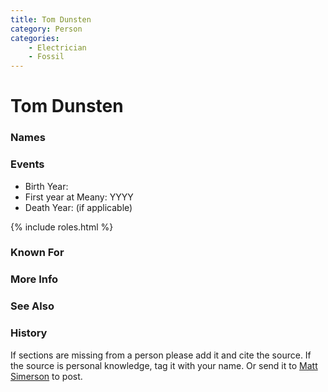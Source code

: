 ```yaml
---
title: Tom Dunsten
category: Person
categories:
    - Electrician
    - Fossil
---
```

<!--img src="/Person/$NAME/20YY.jpeg" style="width: 40%;" align="right"-->
# Tom Dunsten
### Names
### Events
- Birth Year:
- First year at Meany: YYYY
- Death Year: (if applicable)

{% include roles.html %}
### Known For
### More Info
### See Also
### History

If sections are missing from a person please add it and cite the source. If the source is personal knowledge, tag it with your name. Or send it to [Matt Simerson](/Person/Matt-Simerson) to post.